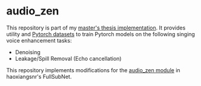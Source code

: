 # audio_zen
This repository is part of my [master's thesis implementation](https://github.com/wimmerb/singing-quality-enhancement).
It provides utility and [Pytorch datasets](https://pytorch.org/tutorials/beginner/basics/data_tutorial.html) to train Pytorch models on the following singing voice enhancement tasks:
* Denoising 
* Leakage/Spill Removal (Echo cancellation)

This repository implements modifications for the [audio_zen module](https://github.com/haoxiangsnr/FullSubNet/tree/main/audio_zen) in haoxiangsnr's FullSubNet.
